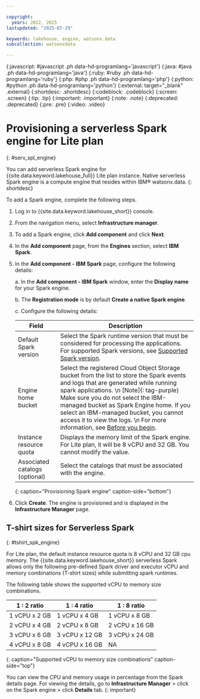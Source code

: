 ```yaml
---

copyright:
  years: 2022, 2025
lastupdated: "2025-07-29"

keywords: lakehouse, engine, watsonx.data
subcollection: watsonxdata

---
```


{:javascript: #javascript .ph data-hd-programlang='javascript'}
{:java: #java .ph data-hd-programlang='java'}
{:ruby: #ruby .ph data-hd-programlang='ruby'}
{:php: #php .ph data-hd-programlang='php'}
{:python: #python .ph data-hd-programlang='python'}
{:external: target="_blank" .external}
{:shortdesc: .shortdesc}
{:codeblock: .codeblock}
{:screen: .screen}
{:tip: .tip}
{:important: .important}
{:note: .note}
{:deprecated: .deprecated}
{:pre: .pre}
{:video: .video}

# Provisioning a serverless Spark engine for Lite plan
{: #serv_spl_engine}


You can add serverless Spark engine for {{site.data.keyword.lakehouse_full}} Lite plan instance. Native serverless Spark engine is a compute engine that resides within IBM® watsonx.data.
{: shortdesc}

To add a Spark engine, complete the following steps.

1. Log in to {{site.data.keyword.lakehouse_short}} console.

2. From the navigation menu, select **Infrastructure manager**.

3. To add a Spark engine, click **Add component** and click **Next**.

5. In the **Add component** page, from the **Engines** section, select **IBM Spark**.

6. In the **Add component - IBM Spark** page, configure the following details:

      a. In the **Add component - IBM Spark** window, enter the **Display name** for your Spark engine.

      b. The **Registration mode** is by default **Create a native Spark engine**.


      c. Configure the following details:

      | Field | Description |
      | --- | --- |
      | Default Spark version | Select the Spark runtime version that must be considered for processing the applications. For supported Spark versions, see [Supported Spark version](/docs/watsonxdata?topic=watsonxdata-wxd-ae_limits#cpu-mem-spk_versn). |
      | Engine home bucket | Select the registered Cloud Object Storage bucket from the list to store the Spark events and logs that are generated while running spark applications. \n [Note]{: tag-purple} Make sure you do not select the IBM-managed bucket as Spark Engine home. If you select an IBM-managed bucket, you cannot access it to view the logs. \n For more information, see [Before you begin]({{site.data.keyword.ref-prov_nspark-link}}#prereq_nspark_prov).|
      |Instance resource quota| Displays the memory limit of the Spark engine. For Lite plan, it will be 8 vCPU and 32 GB. You cannot modify the value.   |
      |Associated catalogs (optional)| Select the catalogs that must be associated with the engine.   |
      {: caption="Provisioning Spark engine" caption-side="bottom"}


6. Click **Create**. The engine is provisioned and is displayed in the **Infrastructure Manager** page.


## T-shirt sizes for Serverless Spark
{: #tshirt_spk_engine}

For Lite plan, the default instance resource quota is  8 vCPU and 32 GB cpu memory. The {{site.data.keyword.lakehouse_short}} serverless Spark allows only the following pre-defined Spark driver and executor vCPU and memory combinations (T-shirt sizes) while submitting spark runtimes.

The following table shows the supported vCPU to memory size combinations.

| 1 : 2 ratio | 1 : 4 ratio | 1 : 8 ratio |
| ------------|-------------|-------------|
| 1 vCPU x 2 GB | 1 vCPU x 4 GB | 1 vCPU x 8 GB |
| 2 vCPU x 4 GB | 2 vCPU x 8 GB | 2 vCPU x 16 GB |
| 3 vCPU x 6 GB | 3 vCPU x 12 GB | 3 vCPU x 24 GB |
| 4 vCPU x 8 GB | 4 vCPU x 16 GB | NA  |
{: caption="Supported vCPU to memory size combinations" caption-side="top"}


You can view the CPU and memory usage in percentage from the Spark details page. For viewing the details, go to **Infrastructure Manager** > click on the Spark engine > click **Details** tab.
{: important}
